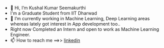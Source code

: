 - 👋 Hi, I’m Kushal Kumar Seemakurthi
- I'm a Graduate Student from IIT Dharwad
- 🌱 I’m currently working in Machine Learning, Deep Learning areas whereas lately got interest in App development too..
- Right now Completed an Intern and open to work as Machine Learning Engineer.
- 📫 How to reach me ==>> [linkedin](www.linkedin.com/in/kushal-kumar-57211317b)

<!---
kushal1999seemakurthi/kushal1999seemakurthi is a ✨ special ✨ repository because its `README.md` (this file) appears on your GitHub profile.
You can click the Preview link to take a look at your changes.
--->
